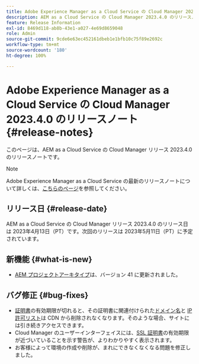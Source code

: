 ```yaml
---
title: Adobe Experience Manager as a Cloud Service の Cloud Manager 2023.4.0 のリリースノート
description: AEM as a Cloud Service の Cloud Manager 2023.4.0 のリリースノート
feature: Release Information
exl-id: 8469d118-ab8b-43e1-a027-4e69d8659048
role: Admin
source-git-commit: 9cde6e63ec452161dbeb1e1bfb10c75f89e2692c
workflow-type: tm+mt
source-wordcount: '180'
ht-degree: 100%

---
```


# Adobe Experience Manager as a Cloud Service の Cloud Manager 2023.4.0 のリリースノート {#release-notes}

このページは、AEM as a Cloud Service の Cloud Manager リリース 2023.4.0 のリリースノートです。

>[!NOTE]
>
>Adobe Experience Manager as a Cloud Service の最新のリリースノートについて詳しくは、[こちらのページ](/help/release-notes/release-notes-cloud/release-notes-current.md)を参照してください。

## リリース日 {#release-date}

AEM as a Cloud Service の Cloud Manager リリース 2023.4.0 のリリース日は 2023年4月13日（PT）です。次回のリリースは 2023年5月11日（PT）に予定されています。

## 新機能 {#what-is-new}

* [AEM プロジェクトアーキタイプ](https://experienceleague.adobe.com/docs/experience-manager-core-components/using/developing/archetype/overview.html?lang=ja)は、バージョン 41 に更新されました。

## バグ修正 {#bug-fixes}

* [証明書](/help/implementing/cloud-manager/managing-ssl-certifications/introduction-to-ssl-certificates.md)の有効期限が切れると、その証明書に関連付けられた[ドメイン名](/help/implementing/cloud-manager/custom-domain-names/introduction.md)と [IP 許可リスト](/help/implementing/cloud-manager/ip-allow-lists/introduction.md)は CDN から削除されなくなります。そのような場合、サイトには引き続きアクセスできます。
* Cloud Manager のユーザーインターフェイスには、[SSL 証明書](/help/implementing/cloud-manager/managing-ssl-certifications/introduction-to-ssl-certificates.md)の有効期限が近づいていることを示す警告が、よりわかりやすく表示されます。
* お客様によって環境の作成や削除が、まれにできなくなくなる問題を修正しました。

